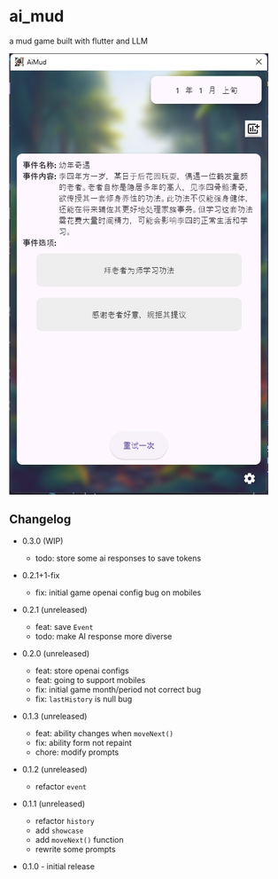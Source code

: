 # ai_mud

a mud game built with flutter and LLM

![p1](./images/p1.png)

## Changelog

* 0.3.0 (WIP)
  - todo: store some ai responses to save tokens

* 0.2.1+1-fix
  - fix: initial game openai config bug on mobiles
  
* 0.2.1 (unreleased)
  - feat: save `Event`
  - todo: make AI response more diverse 

* 0.2.0 (unreleased)
  - feat: store openai configs 
  - feat: going to support mobiles 
  - fix: initial game month/period not correct bug
  - fix: `lastHistory` is null bug

* 0.1.3 (unreleased)
  - feat: ability changes when `moveNext()`
  - fix: ability form not repaint
  - chore: modify prompts

* 0.1.2 (unreleased)
  - refactor `event`

* 0.1.1 (unreleased)
  - refactor `history`
  - add `showcase`
  - add `moveNext()` function
  - rewrite some prompts

* 0.1.0 - initial release
